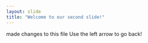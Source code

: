```yaml
---
layout: slide
title: "Welcome to our second slide!"
---
```

made changes to this file
Use the left arrow to go back!
